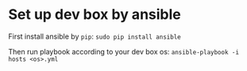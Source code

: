 # Set up dev box by ansible

First install ansible by `pip`: `sudo pip install ansible`

Then run playbook according to your dev box os: `ansible-playbook -i hosts <os>.yml`
